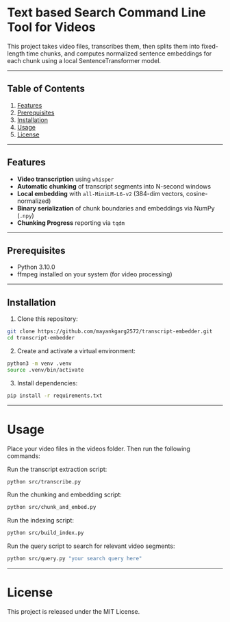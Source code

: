# Text based Search Command Line Tool for Videos

This project takes video files, transcribes them, then splits them into fixed-length time chunks, and computes normalized sentence embeddings for each chunk using a local SentenceTransformer model.

---

## Table of Contents

1. [Features](#features)
2. [Prerequisites](#prerequisites) 
3. [Installation](#installation)
4. [Usage](#usage)
5. [License](#license)

---

## Features

- **Video transcription** using `whisper`
- **Automatic chunking** of transcript segments into N-second windows
- **Local embedding** with `all-MiniLM-L6-v2` (384-dim vectors, cosine-normalized)
- **Binary serialization** of chunk boundaries and embeddings via NumPy (`.npy`)
- **Chunking Progress** reporting via `tqdm`

---

## Prerequisites

- Python 3.10.0
- ffmpeg installed on your system (for video processing)

---

## Installation

1. Clone this repository:

```bash
git clone https://github.com/mayankgarg2572/transcript-embedder.git
cd transcript-embedder
```

2. Create and activate a virtual environment:

```bash
python3 -m venv .venv
source .venv/bin/activate
```

3. Install dependencies:

```bash
pip install -r requirements.txt
```

---

# Usage
Place your video files in the videos folder. Then run the following commands:

Run the transcript extraction script:

```bash
python src/transcribe.py
```

Run the chunking and embedding script:

```bash
python src/chunk_and_embed.py
```

Run the indexing script:

```bash
python src/build_index.py
```
Run the query script to search for relevant video segments:

```bash
python src/query.py "your search query here"
```

---

# License
This project is released under the MIT License.